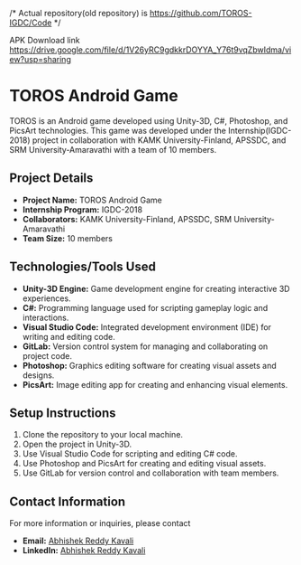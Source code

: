 /* Actual repository(old repository) is https://github.com/TOROS-IGDC/Code */

APK Download link https://drive.google.com/file/d/1V26yRC9gdkkrDOYYA_Y76t9vqZbwIdma/view?usp=sharing

# TOROS Android Game

TOROS is an Android game developed using Unity-3D, C#, Photoshop, and PicsArt technologies. This game was developed under the Internship(IGDC-2018) project in collaboration with KAMK University-Finland, APSSDC, and SRM University-Amaravathi with a team of 10 members.

## Project Details

- **Project Name:** TOROS Android Game
- **Internship Program:** IGDC-2018
- **Collaborators:** KAMK University-Finland, APSSDC, SRM University-Amaravathi
- **Team Size:** 10 members

## Technologies/Tools Used

- **Unity-3D Engine:** Game development engine for creating interactive 3D experiences.
- **C#:** Programming language used for scripting gameplay logic and interactions.
- **Visual Studio Code:** Integrated development environment (IDE) for writing and editing code.
- **GitLab:** Version control system for managing and collaborating on project code.
- **Photoshop:** Graphics editing software for creating visual assets and designs.
- **PicsArt:** Image editing app for creating and enhancing visual elements.

## Setup Instructions

1. Clone the repository to your local machine.
2. Open the project in Unity-3D.
3. Use Visual Studio Code for scripting and editing C# code.
4. Use Photoshop and PicsArt for creating and editing visual assets.
5. Use GitLab for version control and collaboration with team members.

## Contact Information

For more information or inquiries, please contact
- **Email:** [Abhishek Reddy Kavali](mailto:abhishekreddy.k3@gmail.com)
- **LinkedIn:** [Abhishek Reddy Kavali](https://www.linkedin.com/in/abhishekreddykavali/)
